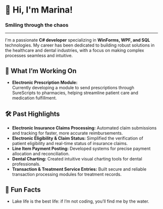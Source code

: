 # 👋 Hi, I'm Marina!

### Smiling through the chaos

---

I'm a passionate **C# developer** specializing in **WinForms, WPF, and SQL** technologies. My career has been dedicated to building robust solutions in the healthcare and dental industries, with a focus on making complex processes seamless and intuitive.

## 🚀 What I’m Working On
- **Electronic Prescription Module:**  
  Currently developing a module to send prescriptions through SureScripts to pharmacies, helping streamline patient care and medication fulfillment.

## 🛠️ Past Highlights
- **Electronic Insurance Claims Processing:** Automated claim submissions and tracking for faster, more accurate reimbursements.
- **Electronic Eligibility & Claim Status:** Simplified the verification of patient eligibility and real-time status of insurance claims.
- **Line Item Payment Posting:** Developed systems for precise payment allocation and reconciliation.
- **Dental Charting:** Created intuitive visual charting tools for dental professionals.
- **Transaction & Treatment Service Entries:** Built secure and reliable transaction processing modules for treatment records.

## 🦦 Fun Facts
- Lake life is the best life: if I’m not coding, you’ll find me by the water.
